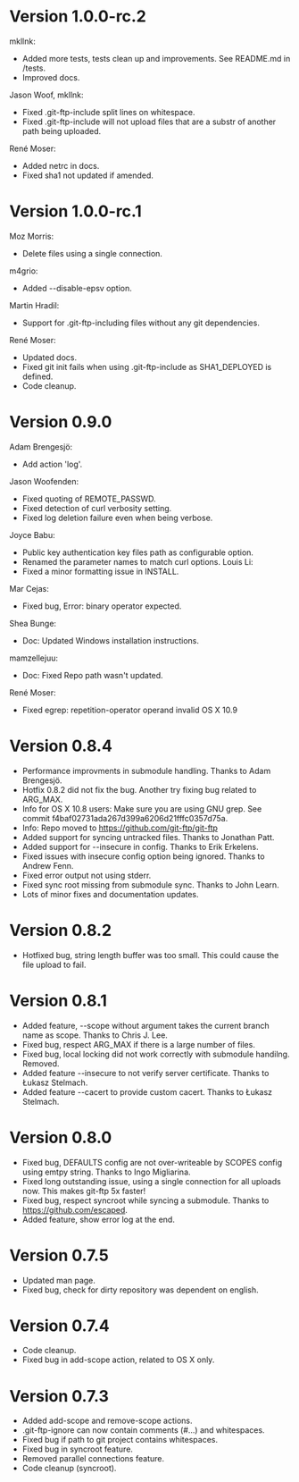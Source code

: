 Version 1.0.0-rc.2
==================

mkllnk:
* Added more tests, tests clean up and improvements. See README.md in /tests.
* Improved docs.

Jason Woof, mkllnk:
* Fixed .git-ftp-include split lines on whitespace.
* Fixed .git-ftp-include will not upload files that are a substr of another path being uploaded.

René Moser:
* Added netrc in docs.
* Fixed sha1 not updated if amended.

Version 1.0.0-rc.1
==================

Moz Morris:
* Delete files using a single connection.

m4grio:
* Added --disable-epsv option.

Martin Hradil:
* Support for .git-ftp-including files without any git dependencies.

René Moser:
* Updated docs.
* Fixed git init fails when using .git-ftp-include as SHA1_DEPLOYED is defined.
* Code cleanup.

Version 0.9.0
=============

Adam Brengesjö:
* Add action 'log'.

Jason Woofenden:
* Fixed quoting of REMOTE_PASSWD.
* Fixed detection of curl verbosity setting.
* Fixed log deletion failure even when being verbose.

Joyce Babu:
* Public key authentication key files path as configurable option.
* Renamed the parameter names to match curl options.
Louis Li:
* Fixed a minor formatting issue in INSTALL.

Mar Cejas:
* Fixed bug, Error: binary operator expected.

Shea Bunge:
* Doc: Updated Windows installation instructions.

mamzellejuu:
* Doc: Fixed Repo path wasn't updated.

René Moser:
* Fixed egrep: repetition-operator operand invalid OS X 10.9

Version 0.8.4
=============

* Performance improvments in submodule handling. Thanks to Adam Brengesjö.
* Hotfix 0.8.2 did not fix the bug. Another try fixing bug related to ARG_MAX.
* Info for OS X 10.8 users: Make sure you are using GNU grep. See commit f4baf02731ada267d399a6206d21fffc0357d75a.
* Info: Repo moved to https://github.com/git-ftp/git-ftp
* Added support for syncing untracked files. Thanks to Jonathan Patt.
* Added support for --insecure in config. Thanks to Erik Erkelens.
* Fixed issues with insecure config option being ignored. Thanks to Andrew Fenn.
* Fixed error output not using stderr.
* Fixed sync root missing from submodule sync. Thanks to John Learn.
* Lots of minor fixes and documentation updates.

Version 0.8.2
=============

* Hotfixed bug, string length buffer was too small. This could cause the file upload to fail.

Version 0.8.1
=============

* Added feature, --scope without argument takes the current branch name as scope. Thanks to Chris J. Lee.
* Fixed bug, respect ARG_MAX if there is a large number of files.
* Fixed bug, local locking did not work correctly with submodule handilng. Removed.
* Added feature --insecure to not verify server certificate. Thanks to Łukasz Stelmach.
* Added feature --cacert to provide custom cacert. Thanks to Łukasz Stelmach.

Version 0.8.0
=============

* Fixed bug, DEFAULTS config are not over-writeable by SCOPES config using emtpy string. Thanks to Ingo Migliarina.
* Fixed long outstanding issue, using a single connection for all uploads now. This makes git-ftp 5x faster!
* Fixed bug, respect syncroot while syncing a submodule. Thanks to https://github.com/escaped.
* Added feature, show error log at the end.

Version 0.7.5
=============

* Updated man page.
* Fixed bug, check for dirty repository was dependent on english.

Version 0.7.4
=============

* Code cleanup.
* Fixed bug in add-scope action, related to OS X only.

Version 0.7.3
=============

* Added add-scope and remove-scope actions.
* .git-ftp-ignore can now contain comments (#...) and whitespaces.
* Fixed bug if path to git project contains whitespaces.
* Fixed bug in syncroot feature.
* Removed parallel connections feature.
* Code cleanup (syncroot).
